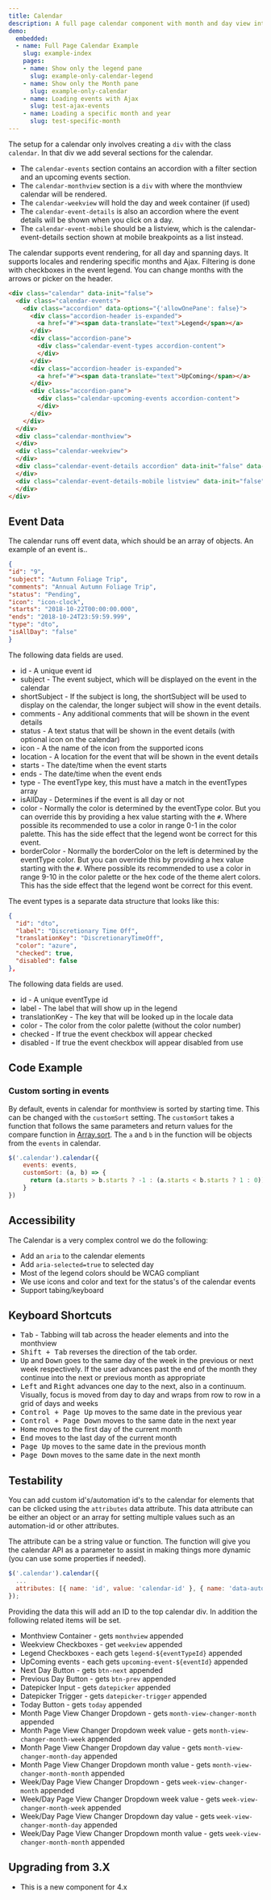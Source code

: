 ```yaml
---
title: Calendar
description: A full page calendar component with month and day view integration.
demo:
  embedded:
  - name: Full Page Calendar Example
    slug: example-index
    pages:
    - name: Show only the legend pane
      slug: example-only-calendar-legend
    - name: Show only the Month pane
      slug: example-only-calendar
    - name: Loading events with Ajax
      slug: test-ajax-events
    - name: Loading a specific month and year
      slug: test-specific-month
---
```


The setup for a calendar only involves creating a `div` with the class `calendar`. In that div we add several sections for the calendar.

- The `calendar-events` section contains an accordion with a filter section and an upcoming events section.
- The `calendar-monthview` section is a `div` with where the monthview calendar will be rendered.
- The `calendar-weekview` will hold the day and week container (if used)
- The `calendar-event-details` is also an accordion where the event details will be shown when you click on a day.
- The `calendar-event-mobile` should be a listview, which is the calendar-event-details section shown at mobile breakpoints as a list instead.

The calendar supports event rendering, for all day and spanning days. It supports locales and rendering specific months and Ajax. Filtering is done with checkboxes in the event legend. You can change months with the arrows or picker on the header.

```html
<div class="calendar" data-init="false">
  <div class="calendar-events">
    <div class="accordion" data-options="{'allowOnePane': false}">
      <div class="accordion-header is-expanded">
        <a href="#"><span data-translate="text">Legend</span></a>
      </div>
      <div class="accordion-pane">
        <div class="calendar-event-types accordion-content">
        </div>
      </div>
      <div class="accordion-header is-expanded">
        <a href="#"><span data-translate="text">UpComing</span></a>
      </div>
      <div class="accordion-pane">
        <div class="calendar-upcoming-events accordion-content">
        </div>
      </div>
    </div>
  </div>
  <div class="calendar-monthview">
  </div>
  <div class="calendar-weekview">
  </div>
  <div class="calendar-event-details accordion" data-init="false" data-options="{'allowOnePane': false}">
  </div>
  <div class="calendar-event-details-mobile listview" data-init="false">
  </div>
</div>
```

## Event Data

The calendar runs off event data, which should be an array of objects. An example of an event is..

```JSON
{
"id": "9",
"subject": "Autumn Foliage Trip",
"comments": "Annual Autumn Foliage Trip",
"status": "Pending",
"icon": "icon-clock",
"starts": "2018-10-22T00:00:00.000",
"ends": "2018-10-24T23:59:59.999",
"type": "dto",
"isAllDay": "false"
}
```

The following data fields are used.

- id - A unique event id
- subject - The event subject, which will be displayed on the event in the calendar
- shortSubject - If the subject is long, the shortSubject will be used to display on the calendar, the longer subject will show in the event details.
- comments - Any additional comments that will be shown in the event details
- status - A text status that will be shown in the event details (with optional icon on the calendar)
- icon - A the name of the icon from the supported icons
- location - A location for the event that will be shown in the event details
- starts - The date/time when the event starts
- ends - The date/time when the event ends
- type - The eventType key, this must have a match in the eventTypes array
- isAllDay - Determines if the event is all day or not
- color - Normally the color is determined by the eventType color. But you can override this by providing a hex value starting with the `#`. Where possible its recommended to use a color in range 0-1 in the color palette. This has the side effect that the legend wont be correct for this event.
- borderColor - Normally the borderColor on the left is determined by the eventType color. But you can override this by providing a hex value starting with the `#`. Where possible its recommended to use a color in range 9-10 in the color palette or the hex code of the theme alert colors. This has the side effect that the legend wont be correct for this event.

The event types is a separate data structure that looks like this:

```JSON
{
  "id": "dto",
  "label": "Discretionary Time Off",
  "translationKey": "DiscretionaryTimeOff",
  "color": "azure",
  "checked": true,
  "disabled": false
},
```

The following data fields are used.

- id - A unique eventType id
- label - The label that will show up in the legend
- translationKey - The key that will be looked up in the locale data
- color - The color from the color palette (without the color number)
- checked - If true the event checkbox will appear checked
- disabled - If true the event checkbox will appear disabled from use

## Code Example

### Custom sorting in events

By default, events in calendar for monthview is sorted by starting time. This can be changed with the `customSort` setting. The `customSort` takes a function that follows the same parameters and return values for the compare function in [Array.sort](https://developer.mozilla.org/en-US/docs/Web/JavaScript/Reference/Global_Objects/Array/sort#comparefn). The `a` and `b` in the function will be objects from the `events` in calendar.

```js
$('.calendar').calendar({
    events: events,
    customSort: (a, b) => {
      return (a.starts > b.starts ? -1 : (a.starts < b.starts ? 1 : 0))
    }
})
```

## Accessibility

The Calendar is a very complex control we do the following:

- Add an `aria` to the calendar elements
- Add `aria-selected=true` to selected day
- Most of the legend colors should be WCAG compliant
- We use icons and color and text for the status's of the calendar events
- Support tabing/keyboard

## Keyboard Shortcuts

- <kbd>Tab</kbd> - Tabbing will tab across the header elements and into the monthview
- <kbd>Shift + Tab</kbd> reverses the direction of the tab order.
- <kbd>Up</kbd> and <kbd>Down</kbd> goes to the same day of the week in the previous or next week respectively. If the user advances past the end of the month they continue into the next or previous month as appropriate
- <kbd>Left</kbd> and <kbd>Right</kbd> advances one day to the next, also in a continuum. Visually, focus is moved from day to day and wraps from row to row in a grid of days and weeks
- <kbd>Control + Page Up</kbd> moves to the same date in the previous year
- <kbd>Control + Page Down</kbd> moves to the same date in the next year
- <kbd>Home</kbd> moves to the first day of the current month
- <kbd>End</kbd> moves to the last day of the current month
- <kbd>Page Up</kbd> moves to the same date in the previous month
- <kbd>Page Down</kbd> moves to the same date in the next month

## Testability

You can add custom id's/automation id's to the calendar for elements that can be clicked using the `attributes` data attribute. This data attribute can be either an object or an array for setting multiple values such as an automation-id or other attributes.

The attribute can be a string value or function. The function will give you the calendar API as a parameter to assist in making things more dynamic (you can use some properties if needed).

```js
$('.calendar').calendar({
  ...
  attributes: [{ name: 'id', value: 'calendar-id' }, { name: 'data-automation-id', value: 'calendar-automation-id' } ],
});
```

Providing the data this will add an ID to the top calendar div. In addition the following related items will be set.

- Monthview Container - gets `monthview` appended
- Weekview Checkboxes - get `weekview` appended
- Legend Checkboxes - each gets `legend-${eventTypeId}` appended
- UpComing events - each gets `upcoming-event-${eventId}` appended
- Next Day Button - gets `btn-next` appended
- Previous Day Button - gets `btn-prev` appended
- Datepicker Input - gets `datepicker` appended
- Datepicker Trigger - gets `datepicker-trigger` appended
- Today Button - gets `today` appended
- Month Page View Changer Dropdown - gets `month-view-changer-month` appended
- Month Page View Changer Dropdown week value - gets `month-view-changer-month-week` appended
- Month Page View Changer Dropdown day value - gets `month-view-changer-month-day` appended
- Month Page View Changer Dropdown month value - gets `month-view-changer-month-month` appended
- Week/Day Page View Changer Dropdown - gets `week-view-changer-month` appended
- Week/Day Page View Changer Dropdown week value - gets `week-view-changer-month-week` appended
- Week/Day Page View Changer Dropdown day value - gets `week-view-changer-month-day` appended
- Week/Day Page View Changer Dropdown month value - gets `week-view-changer-month-month` appended

## Upgrading from 3.X

- This is a new component for 4.x
